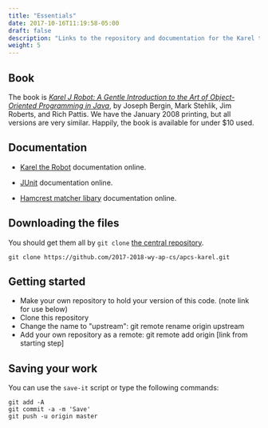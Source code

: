 ```yaml
---
title: "Essentials"
date: 2017-10-16T11:19:58-05:00
draft: false
description: "Links to the repository and documentation for the Karel the Robot unit."
weight: 5
---
```

## Book

The book is [_Karel J Robot: A Gentle Introduction to the Art of
Object-Oriented Programming in Java_](https://www.amazon.com/Karel-Robot-Introduction-Object-Oriented-Programming/dp/0970579519), by Joseph Bergin, Mark Stehlik,
Jim Roberts, and Rich Pattis. We have the January 2008 printing, but
all versions are very similar. Happily, the book is available for under $10 used.

## Documentation

* [Karel the Robot](https://csis.pace.edu/~bergin/KarelJava2ed/KJRdocs/index.html) documentation online.

* [JUnit](http://junit.org/junit4/javadoc/latest/) documentation online.

* [Hamcrest matcher libary](http://hamcrest.org/JavaHamcrest/javadoc/1.3/) documentation online.

## Downloading the files

You should get them all by `git clone` [the central repository](https://github.com/2017-2018-wy-ap-cs/apcs-karel).
```git
git clone https://github.com/2017-2018-wy-ap-cs/apcs-karel.git
```

## Getting started 

* Make your own repository to hold your version of this code. (note link for use below)
* Clone this repository
* Change the name to "upstream":
     git remote rename origin upstream
* Add your own repository as a remote:
     git remote add origin [link from starting step]

## Saving your work

You can use the `save-it` script or type the following commands:

```git
git add -A
git commit -a -m 'Save'
git push -u origin master
```

